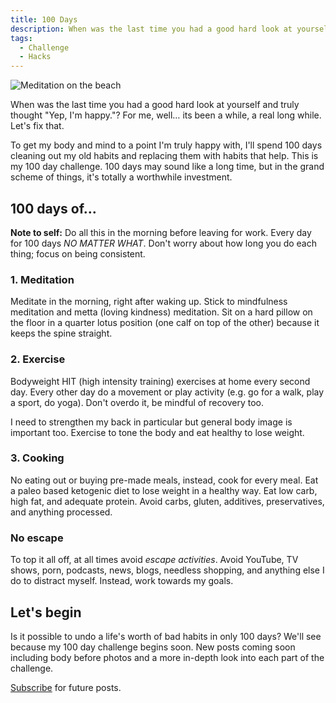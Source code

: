 ```yaml
---
title: 100 Days
description: When was the last time you had a good hard look at yourself and truly thought "Yep, I'm happy."?
tags:
  - Challenge
  - Hacks
---
```


![Meditation on the beach](/img/meditation-on-the-beach-blue.jpg)

When was the last time you had a good hard look at yourself and truly thought "Yep, I'm happy."? For me, well… its been a while, a real long while. Let's fix that.

To get my body and mind to a point I'm truly happy with, I'll spend 100 days cleaning out my old habits and replacing them with habits that help. This is my 100 day challenge. 100 days may sound like a long time, but in the grand scheme of things, it's totally a worthwhile investment.

## 100 days of…

**Note to self:** Do all this in the morning before leaving for work. Every day for 100 days _NO MATTER WHAT_. Don't worry about how long you do each thing; focus on being consistent.

### 1. Meditation

Meditate in the morning, right after waking up. Stick to mindfulness meditation and metta (loving kindness) meditation. Sit on a hard pillow on the floor in a quarter lotus position (one calf on top of the other) because it keeps the spine straight.

### 2. Exercise

Bodyweight HIT (high intensity training) exercises at home every second day. Every other day do a movement or play activity (e.g. go for a walk, play a sport, do yoga). Don't overdo it, be mindful of recovery too.

I need to strengthen my back in particular but general body image is important too. Exercise to tone the body and eat healthy to lose weight.

### 3. Cooking

No eating out or buying pre-made meals, instead, cook for every meal. Eat a paleo based ketogenic diet to lose weight in a healthy way. Eat low carb, high fat, and adequate protein. Avoid carbs, gluten, additives, preservatives, and anything processed.

### No escape

To top it all off, at all times avoid _escape activities_. Avoid YouTube, TV shows, porn, podcasts, news, blogs, needless shopping, and anything else I do to distract myself. Instead, work towards my goals.

## Let's begin

Is it possible to undo a life's worth of bad habits in only 100 days? We'll see because my 100 day challenge begins soon. New posts coming soon including body before photos and a more in-depth look into each part of the challenge.

[Subscribe](/) for future posts.
